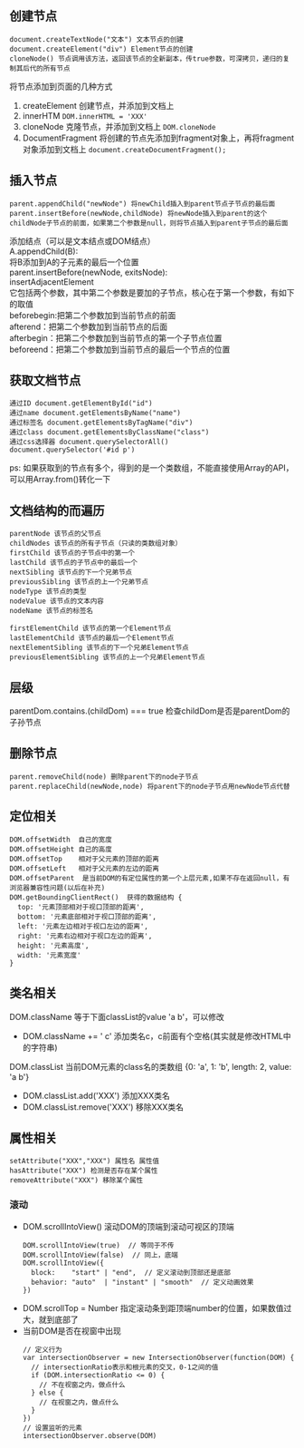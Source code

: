 ## 创建节点
```
document.createTextNode("文本") 文本节点的创建   
document.createElement("div") Element节点的创建  
cloneNode() 节点调用该方法，返回该节点的全新副本，传true参数，可深拷贝，递归的复制其后代的所有节点   
```
将节点添加到页面的几种方式
1. createElement
   创建节点，并添加到文档上
2. innerHTM
   `DOM.innerHTML = 'XXX'`
3. cloneNode
   克隆节点，并添加到文档上
   `DOM.cloneNode`
4. DocumentFragment
   将创建的节点先添加到fragment对象上，再将fragment对象添加到文档上
   `document.createDocumentFragment();`

## 插入节点
```
parent.appendChild("newNode") 将newChild插入到parent节点子节点的最后面   
parent.insertBefore(newNode,childNode) 将newNode插入到parent的这个childNode子节点的前面，如果第二个参数是null，则将节点插入到parent子节点的最后面    
```
添加结点（可以是文本结点或DOM结点）  
A.appendChild(B):  
将B添加到A的子元素的最后一个位置  
parent.insertBefore(newNode, exitsNode):  
insertAdjacentElement  
它包括两个参数，其中第二个参数是要加的子节点，核心在于第一个参数，有如下的取值  
beforebegin:把第二个参数加到当前节点的前面  
afterend：把第二个参数加到当前节点的后面  
afterbegin：把第二个参数加到当前节点的第一个子节点位置  
beforeend：把第二个参数加到当前节点的最后一个节点的位置  

## 获取文档节点
```
通过ID document.getElementById("id")
通过name document.getElementsByName("name")
通过标签名 document.getElementsByTagName("div")
通过class document.getElementsByClassName("class")
通过css选择器 document.querySelectorAll()
document.querySelector('#id p')
```
ps: 如果获取到的节点有多个，得到的是一个类数组，不能直接使用Array的API，可以用Array.from()转化一下   

## 文档结构的而遍历
```
parentNode 该节点的父节点  
childNodes 该节点的所有子节点（只读的类数组对象）  
firstChild 该节点的子节点中的第一个  
lastChild 该节点的子节点中的最后一个  
nextSibling 该节点的下一个兄弟节点  
previousSibling 该节点的上一个兄弟节点  
nodeType 该节点的类型     
nodeValue 该节点的文本内容  
nodeName 该节点的标签名    
```
```
firstElementChild 该节点的第一个Element节点  
lastElementChild 该节点的最后一个Element节点  
nextElementSibling 该节点的下一个兄弟Element节点   
previousElementSibling 该节点的上一个兄弟Element节点   
```

## 层级
parentDom.contains.(childDom) === true 检查childDom是否是parentDom的子孙节点

## 删除节点
```
parent.removeChild(node) 删除parent下的node子节点  
parent.replaceChild(newNode,node) 将parent下的node子节点用newNode节点代替  
```

## 定位相关
```
DOM.offsetWidth  自己的宽度  
DOM.offsetHeight 自己的高度  
DOM.offsetTop    相对于父元素的顶部的距离   
DOM.offsetLeft   相对于父元素的左边的距离   
DOM.offsetParent  是当前DOM的有定位属性的第一个上层元素,如果不存在返回null，有浏览器兼容性问题(以后在补充)     
DOM.getBoundingClientRect()  获得的数据结构 {
  top: '元素顶部相对于视口顶部的距离',
  bottom: '元素底部相对于视口顶部的距离',
  left: '元素左边相对于视口左边的距离',
  right: '元素右边相对于视口左边的距离',
  height: '元素高度',
  width: '元素宽度'
}
```

## 类名相关
DOM.className  等于下面classList的value  'a b'，可以修改
  - DOM.className += ' c'  添加类名c，c前面有个空格(其实就是修改HTML中的字符串)

DOM.classList  当前DOM元素的class名的类数组 {0: 'a', 1: 'b', length: 2, value: 'a b'}
  - DOM.classList.add('XXX')  添加XXX类名
  - DOM.classList.remove('XXX')  移除XXX类名
 
## 属性相关
```
setAttribute("XXX","XXX") 属性名 属性值   
hasAttribute("XXX") 检测是否存在某个属性  
removeAttribute("XXX") 移除某个属性   
```

### 滚动
- DOM.scrollIntoView()
  滚动DOM的顶端到滚动可视区的顶端
  ```
  DOM.scrollIntoView(true)  // 等同于不传
  DOM.scrollIntoView(false)  // 同上，底端
  DOM.scrollIntoView({
    block:    "start" | "end",  // 定义滚动到顶部还是底部
    behavior: "auto"  | "instant" | "smooth"  // 定义动画效果
  })
  ```
- DOM.scrollTop = Number
  指定滚动条到距顶端number的位置，如果数值过大，就到底部了
- 当前DOM是否在视窗中出现
  ```
  // 定义行为
  var intersectionObserver = new IntersectionObserver(function(DOM) {
    // intersectionRatio表示和根元素的交叉，0-1之间的值
    if (DOM.intersectionRatio <= 0) {
      // 不在视窗之内，做点什么
    } else {
      // 在视窗之内，做点什么
    }
  })
  // 设置监听的元素
  intersectionObserver.observe(DOM)
  ```